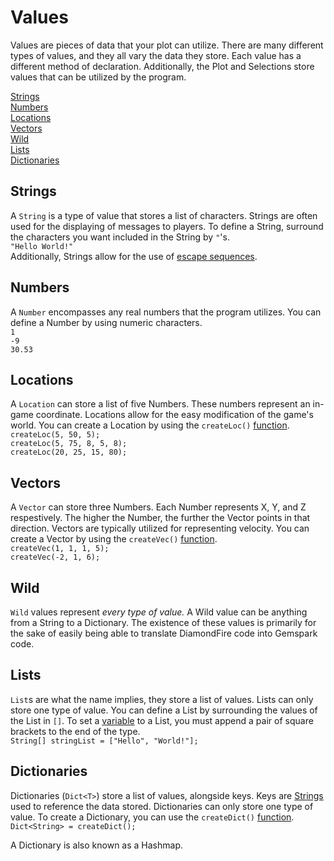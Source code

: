 # Values
Values are pieces of data that your plot can utilize. There are many different types of values, and they all vary the data they store. Each value has a different method of declaration. Additionally, the Plot and Selections store values that can be utilized by the program.

[Strings](#Strings)<br>
[Numbers](#Numbers)<br>
[Locations](#Locations)<br>
[Vectors](#Vectors)<br>
[Wild](#Wild)<br>
[Lists](#Lists)<br>
[Dictionaries](#Dictionaries)


## Strings
A ``String`` is a type of value that stores a list of characters. Strings are often used for the displaying of messages to players. To define a String, surround the characters you want included in the String by ``"``'s.<br>
``"Hello World!"``<br>
Additionally, Strings allow for the use of [escape sequences](https://en.wikipedia.org/wiki/Escape_sequences_in_C).


## Numbers
A ``Number`` encompasses any real numbers that the program utilizes. 
You can define a Number by using numeric characters.<br>
``1``<br>
``-9``<br>
``30.53``

## Locations
A ``Location`` can store a list of five Numbers. These numbers represent an in-game coordinate. Locations allow for the easy modification of the game's world.
You can create a Location by using the ``createLoc()`` [function](Functions.md).<br>
``createLoc(5, 50, 5);``<br>
``createLoc(5, 75, 8, 5, 8);``<br>
``createLoc(20, 25, 15, 80);``

## Vectors
A ``Vector`` can store three Numbers. Each Number represents X, Y, and Z respestively. The higher the Number, the further the Vector points in that direction. Vectors are typically utilized for representing velocity.
You can create a Vector by using the ``createVec()`` [function](Functions.md).<br>
``createVec(1, 1, 1, 5);``<br>
``createVec(-2, 1, 6);``

## Wild
``Wild`` values represent *every type of value.* A Wild value can be anything from a String to a Dictionary. The existence of these values is primarily for the sake of easily being able to translate DiamondFire code into Gemspark code.

## Lists
``List``s are what the name implies, they store a list of values. Lists can only store one type of value.
You can define a List by surrounding the values of the List in `[]`.
To set a [variable](Variables.md) to a List, you must append a pair of square brackets to the end of the type.<br>
``String[] stringList = ["Hello", "World!"];``

## Dictionaries
Dictionaries (``Dict<T>``) store a list of values, alongside keys. Keys are [Strings](#String) used to reference the data stored.
Dictionaries can only store one type of value. To create a Dictionary, you can use the ``createDict()`` [function](Functions.md).<br>
``Dict<String> = createDict();``

A Dictionary is also known as a Hashmap.
